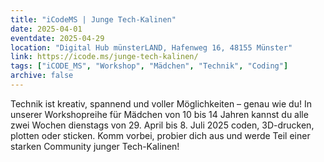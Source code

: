 ```yaml
---
title: "iCodeMS | Junge Tech-Kalinen"
date: 2025-04-01
eventdate: 2025-04-29
location: "Digital Hub münsterLAND, Hafenweg 16, 48155 Münster"
link: https://icode.ms/junge-tech-kalinen/
tags: ["iCODE_MS", "Workshop", "Mädchen", "Technik", "Coding"]
archive: false
---
```


Technik ist kreativ, spannend und voller Möglichkeiten – genau wie du! In unserer Workshopreihe für Mädchen von 10 bis 14 Jahren kannst du alle zwei Wochen dienstags von 29. April bis 8. Juli 2025 coden, 3D-drucken, plotten oder sticken. Komm vorbei, probier dich aus und werde Teil einer starken Community junger Tech-Kalinen!
